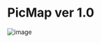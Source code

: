# PicMap ver 1.0

![image](https://user-images.githubusercontent.com/68938253/149613217-17faf856-6c09-4097-af6b-0403967f1805.png)
